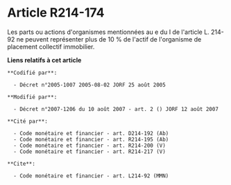 # Article R214-174

Les parts ou actions d'organismes mentionnées au e du I de l'article L. 214-92 ne peuvent représenter plus de 10 % de l'actif
de l'organisme de placement collectif immobilier.

**Liens relatifs à cet article**

	**Codifié par**:

	  - Décret n°2005-1007 2005-08-02 JORF 25 août 2005

	**Modifié par**:

	  - Décret n°2007-1206 du 10 août 2007 - art. 2 () JORF 12 août 2007

	**Cité par**:

	  - Code monétaire et financier - art. D214-192 (Ab)
	  - Code monétaire et financier - art. R214-195 (Ab)
	  - Code monétaire et financier - art. R214-200 (V)
	  - Code monétaire et financier - art. R214-217 (V)

	**Cite**:

	  - Code monétaire et financier - art. L214-92 (MMN)
